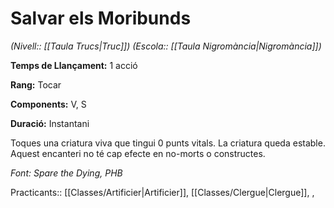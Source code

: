 # Salvar els Moribunds

*(Nivell:: [[Taula Trucs|Truc]]) (Escola:: [[Taula Nigromància|Nigromància]])*

**Temps de Llançament:** 1 acció

**Rang:** Tocar

**Components:** V, S

**Duració:** Instantani

Toques una criatura viva que tingui 0 punts vitals. La criatura queda estable. Aquest encanteri no té cap efecte en no-morts o constructes.


*Font: Spare the Dying, PHB*



Practicants:: [[Classes/Artificier|Artificier]], [[Classes/Clergue|Clergue]], ,